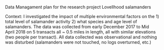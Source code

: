 Data Managament plan for the research project Lovellhood salamanders

Context: I investigated the impact of multiple environmental factors on the 1) total level of salamander activity 2) what species and age level of salamanders. The data was collected from early December 2017 to Mid April 2018 on 5 transacts all ~ 0.5 miles in length, all with similar elevations (two people per transact). All data collected was observational and nothing was disturbed (salamanders were not touched, no logs overturned, etc.)

